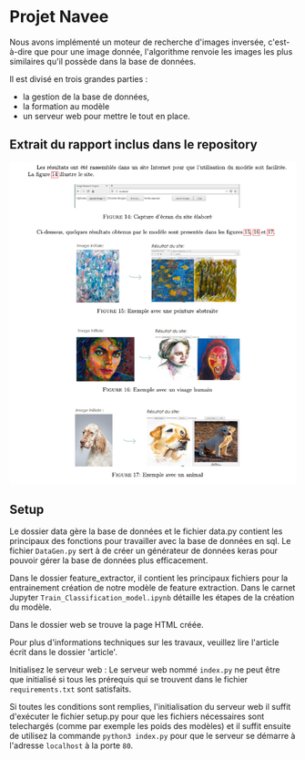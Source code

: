 # Projet Navee

Nous avons implémenté un moteur de recherche d'images inversée, c'est-à-dire que pour une image donnée, l'algorithme renvoie les images les plus similaires qu'il possède dans la base de données.

Il est divisé en trois grandes parties :

- la gestion de la base de données,
- la formation au modèle
- un serveur web pour mettre le tout en place.



## Extrait du rapport inclus dans le repository

![extrait_rapport](ressources/extrait_rapport.png)



## Setup

Le dossier data gère la base de données et le fichier data.py contient les
principaux des fonctions pour travailler avec la base de données en sql.
 Le fichier `DataGen.py` sert à de créer un générateur de données keras pour
pouvoir gérer la base de données plus efficacement.

Dans le dossier feature_extractor, il contient les principaux fichiers pour la
entrainement création de notre modèle de feature extraction.
Dans le carnet Jupyter `Train_Classification_model.ipynb` détaille les étapes
de la création du modèle.

Dans le dossier web se trouve la page HTML créée.

Pour plus d'informations techniques sur les travaux, veuillez lire l'article
écrit dans le dossier 'article'.

Initialisez le serveur web : Le serveur web nommé `index.py` ne peut être que
initialisé si tous les prérequis qui se trouvent dans le fichier
`requirements.txt` sont satisfaits.

Si toutes les conditions sont remplies, l'initialisation du serveur web
il suffit d'exécuter le fichier setup.py pour que les fichiers nécessaires
sont telechargés (comme par exemple les poids des modèles) et il suffit ensuite
de utilisez la commande `python3 index.py` pour que le serveur se démarre
à l'adresse `localhost` à la porte `80`.
